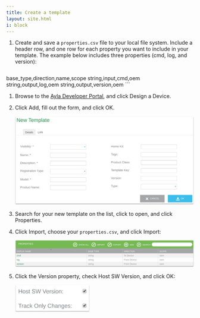 ```yaml
---
title: Create a template
layout: site.html
i: block
---
```


1. Create and save a ```properties.csv``` file to your local file system. Include a header row, and one row for each property you want to include in your template. The example below includes three properties (cmd, log, and version):

    ```
  base_type,direction,name,scope
  string,input,cmd,oem
  string,output,log,oem
  string,output,version,oem
    ```

1. Browse to the [Ayla Developer Portal](/bar/ayla-developer-portal), and click Design a Device.

1. Click Add, fill out the form, and click OK.

    <img src="new-template.png" width="700">

1. Search for your new template on the list, click to open, and click Properties.

1. Click Import, choose your ```properties.csv```, and click Import:

    <img src="new-template-properties.png" width="700">

1. Click the Version property, check Host SW Version, and click OK:

    <img src="host-sw-version.png" width="200">